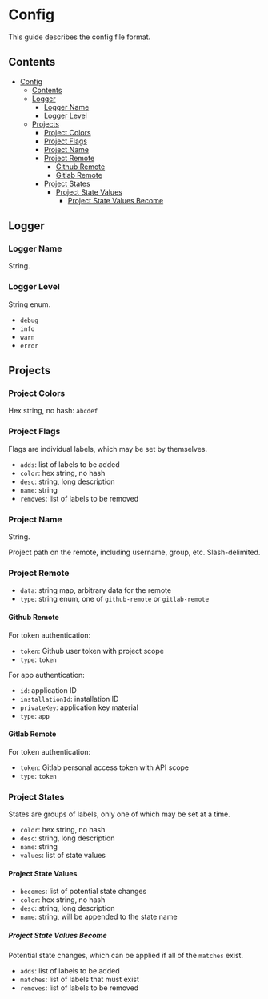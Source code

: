 # Config

This guide describes the config file format.

## Contents

- [Config](#config)
  - [Contents](#contents)
  - [Logger](#logger)
    - [Logger Name](#logger-name)
    - [Logger Level](#logger-level)
  - [Projects](#projects)
    - [Project Colors](#project-colors)
    - [Project Flags](#project-flags)
    - [Project Name](#project-name)
    - [Project Remote](#project-remote)
      - [Github Remote](#github-remote)
      - [Gitlab Remote](#gitlab-remote)
    - [Project States](#project-states)
      - [Project State Values](#project-state-values)
        - [Project State Values Become](#project-state-values-become)

## Logger

### Logger Name

String.

### Logger Level

String enum.

- `debug`
- `info`
- `warn`
- `error`

## Projects

### Project Colors

Hex string, no hash: `abcdef`

### Project Flags

Flags are individual labels, which may be set by themselves.

- `adds`: list of labels to be added
- `color`: hex string, no hash
- `desc`: string, long description
- `name`: string
- `removes`: list of labels to be removed

### Project Name

String.

Project path on the remote, including username, group, etc. Slash-delimited.

### Project Remote

- `data`: string map, arbitrary data for the remote
- `type`: string enum, one of `github-remote` or `gitlab-remote`

#### Github Remote

For token authentication:

- `token`: Github user token with project scope
- `type`: `token`

For app authentication:

- `id`: application ID
- `installationId`: installation ID
- `privateKey`: application key material
- `type`: `app`

#### Gitlab Remote

For token authentication:

- `token`: Gitlab personal access token with API scope
- `type`: `token`

### Project States

States are groups of labels, only one of which may be set at a time.

- `color`: hex string, no hash
- `desc`: string, long description
- `name`: string
- `values`: list of state values

#### Project State Values

- `becomes`: list of potential state changes
- `color`: hex string, no hash
- `desc`: string, long description
- `name`: string, will be appended to the state name

##### Project State Values Become

Potential state changes, which can be applied if all of the `matches` exist.

- `adds`: list of labels to be added
- `matches`: list of labels that must exist
- `removes`: list of labels to be removed
